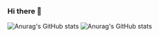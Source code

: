 ### Hi there 👋
![Anurag's GitHub stats](https://github-readme-stats.vercel.app/api?username=lakhaladnane&show=reviews)
![Anurag's GitHub stats](https://github-readme-stats.vercel.app/api?username=lakhaladnane&show_icons=true&theme=onedark)
<!--
**lakhaladnane/lakhaladnane** is a ✨ _special_ ✨ repository because its `README.md` (this file) appears on your GitHub profile.
![Adnane's GitHub stats](https://github-readme-stats.vercel.app/api?username=lakhaladnane&show_icons=true)
Here are some ideas to get you started:

- 🔭 I’m currently working on ...
- 🌱 I’m currently learning ...
- 👯 I’m looking to collaborate on ...
- 🤔 I’m looking for help with ...
- 💬 Ask me about ...
- 📫 How to reach me: ...
- 😄 Pronouns: ...
- ⚡ Fun fact: ...
-->
